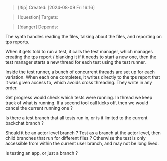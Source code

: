 
>[!tip] Created: [2024-08-09 Fri 16:16]

>[!question] Targets: 

>[!danger] Depends: 

The synth handles reading the files, talking about the files, and reporting on tps reports.

When it gets told to run a test, it calls the test manager, which manages creating the tps report / blanking it if it needs to start a new one, then the test manager starts a new thread for each test using the test runner.

Inside the test runner, a bunch of concurrent threads are set up for each variation.
When each one completes, it writes directly to the tps report that it was given access to, which avoids cross threading.
They write in any order.



Get progress would check which tests were running.
In thread we keep track of what is running.
If a second tool call kicks off, then we would cancel the current running one ?

Is there a test branch that all tests run in, or is it limited to the current backchat branch ?

Should it be an actor level branch ?
Test as a branch at the actor level, then child branches that run for different files ?
Otherwise the test is only accessible from within the current user branch, and may not be long lived.

Is testing an app, or just a branch ?